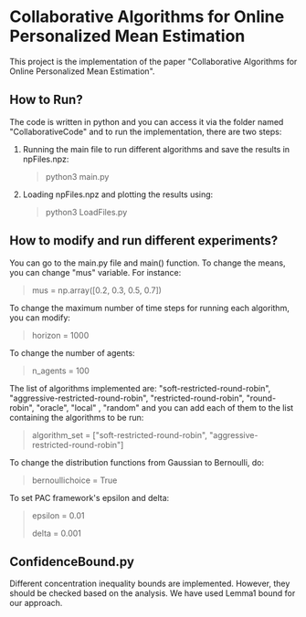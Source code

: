 # Collaborative Algorithms for Online Personalized Mean Estimation

This project is the implementation of the paper "Collaborative Algorithms for Online Personalized Mean Estimation".

## How to Run?

The code is written in python and you can access it via the folder named "CollaborativeCode" and to run the implementation, there are two steps:

1. Running the main file to run different algorithms and save the results in npFiles.npz:
    > python3 main.py

2. Loading npFiles.npz and plotting the results using: 

    > python3 LoadFiles.py


## How to modify and run different experiments?

You can go to the main.py file and main() function.  To change the means, you can change "mus" variable. For instance:

> mus = np.array([0.2, 0.3, 0.5, 0.7])

To change the maximum number of time steps for running each algorithm, you can modify:

> horizon = 1000

To change the number of agents:

> n_agents = 100

The list of algorithms implemented are: "soft-restricted-round-robin", "aggressive-restricted-round-robin", "restricted-round-robin", "round-robin", "oracle", "local" , "random" and you can add each of them to the list containing the algorithms to be run:

> algorithm_set = ["soft-restricted-round-robin", "aggressive-restricted-round-robin"]

To change the distribution functions from Gaussian to Bernoulli, do:

> bernoullichoice = True

To set PAC framework's epsilon and delta:

> epsilon = 0.01
> 
> delta = 0.001

## ConfidenceBound.py

Different concentration inequality bounds are implemented. However, they should be checked based on the analysis. We have used Lemma1 bound for our approach.
